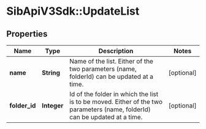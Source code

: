 # SibApiV3Sdk::UpdateList

## Properties
Name | Type | Description | Notes
------------ | ------------- | ------------- | -------------
**name** | **String** | Name of the list. Either of the two parameters (name, folderId) can be updated at a time. | [optional] 
**folder_id** | **Integer** | Id of the folder in which the list is to be moved. Either of the two parameters (name, folderId) can be updated at a time. | [optional] 


